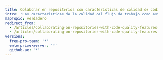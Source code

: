 ```yaml
---
title: Colaborar en repositorios con características de calidad de código
intro: 'Las características de la calidad del flujo de trabajo como estados, {% if enterpriseServerVersions contains currentVersion %}ganchos de pre-recepción. {% endif %}ramas protegidas y verificación de estado requerida ayudan a los colaboradores a hacer contribuciones que cumplan con las condiciones establecidas por la organización y los administradores del repositorio.'
mapTopic: verdadero
redirect_from:
  - /articles/collaborating-on-repositories-with-code-quality-features-enabled/
  - /articles/collaborating-on-repositories-with-code-quality-features
versions:
  free-pro-team: '*'
  enterprise-server: '*'
  github-ae: '*'
---
```


